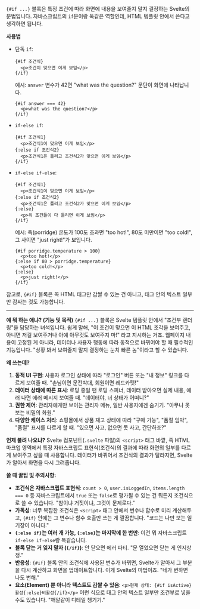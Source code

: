 `{#if ...}` 블록은 특정 조건에 따라 화면에 내용을 보여줄지 말지 결정하는 Svelte의 문법입니다. 자바스크립트의 `if`문이랑 똑같은 역할인데, HTML 템플릿 안에서 쓴다고 생각하면 됩니다.

**사용법**

*   단독 `if`:
    ```svelte
    {#if 조건식}
      <p>조건이 맞으면 이게 보임</p>
    {/if}
    ```
    예시: `answer` 변수가 42면 "what was the question?" 문단이 화면에 나타납니다.
    ```svelte
    {#if answer === 42}
      <p>what was the question?</p>
    {/if}
    ```

*   `if-else if`:
    ```svelte
    {#if 조건식1}
      <p>조건식1이 맞으면 이게 보임</p>
    {:else if 조건식2}
      <p>조건식1은 틀리고 조건식2가 맞으면 이게 보임</p>
    {/if}
    ```

*   `if-else if-else`:
    ```svelte
    {#if 조건식1}
      <p>조건식1이 맞으면 이게 보임</p>
    {:else if 조건식2}
      <p>조건식1은 틀리고 조건식2가 맞으면 이게 보임</p>
    {:else}
      <p>위 조건들이 다 틀리면 이게 보임</p>
    {/if}
    ```
    예시: 죽(porridge) 온도가 100도 초과면 "too hot!", 80도 미만이면 "too cold!", 그 사이면 "just right!"가 보입니다.
    ```svelte
    {#if porridge.temperature > 100}
      <p>too hot!</p>
    {:else if 80 > porridge.temperature}
      <p>too cold!</p>
    {:else}
      <p>just right!</p>
    {/if}
    ```

참고로, `{#if}` 블록은 꼭 HTML 태그만 감쌀 수 있는 건 아니고, 태그 안의 텍스트 일부만 감싸는 것도 가능합니다.

---

**얘 뭐 하는 애냐? (기능 및 목적)**
`{#if ...}` 블록은 Svelte 템플릿 안에서 "조건부 렌더링"을 담당하는 녀석입니다. 쉽게 말해, "이 조건이 맞으면 이 HTML 조각을 보여주고, 아니면 저걸 보여주거나 아예 아무것도 보여주지 마!" 라고 지시하는 거죠. 웹페이지 내용이 고정된 게 아니라, 데이터나 사용자 행동에 따라 동적으로 바뀌어야 할 때 필수적인 기능입니다. "상황 봐서 보여줄지 말지 결정하는 눈치 빠른 놈"이라고 할 수 있습니다.

**왜 쓰는데?**
1.  **동적 UI 구현**: 사용자 로그인 상태에 따라 "로그인" 버튼 또는 "내 정보" 링크를 다르게 보여줄 때. "손님이면 문전박대, 회원이면 레드카펫!"
2.  **데이터 상태에 따른 표시**: 로딩 중일 땐 로딩 스피너, 데이터 받아오면 실제 내용, 에러 나면 에러 메시지 보여줄 때. "데이터야, 너 상태가 어떠니?"
3.  **권한 제어**: 관리자에게만 보이는 관리자 메뉴, 일반 사용자에겐 숨기기. "아무나 못 보는 비밀의 화원."
4.  **다양한 케이스 처리**: 쇼핑몰에서 상품 재고 상태에 따라 "구매 가능", "품절 임박", "품절" 표시를 다르게 할 때. "있으면 사고, 없으면 못 사고, 간단하죠?"

**언제 불려 나오냐?**
Svelte 컴포넌트(`.svelte` 파일)의 `<script>` 태그 바깥, 즉 HTML 마크업 영역에서 특정 자바스크립트 표현식(조건식)의 결과에 따라 화면의 일부를 다르게 보여주고 싶을 때 사용합니다. 데이터가 바뀌어서 조건식의 결과가 달라지면, Svelte가 알아서 화면을 다시 그려줍니다.

**쓸 때 꿀팁 및 주의사항:**
*   **조건식은 자바스크립트 표현식**: `count > 0`, `user.isLoggedIn`, `items.length === 0` 등 자바스크립트에서 `true` 또는 `false`로 평가될 수 있는 건 뭐든지 조건식으로 쓸 수 있습니다. "참이냐 거짓이냐, 그것이 문제로다."
*   **가독성**: 너무 복잡한 조건식은 `<script>` 태그 안에서 변수나 함수로 미리 계산해두고, `{#if}` 안에는 그 변수나 함수 호출만 쓰는 게 깔끔합니다. "코드는 나만 보는 일기장이 아니다."
*   **`{:else if}`는 여러 개 가능, `{:else}`는 마지막에 한 번만**: 이건 뭐 자바스크립트 `if-else if-else`랑 똑같습니다.
*   **블록 닫는 거 잊지 말자 (`{/if}`)**: 안 닫으면 에러 파티. "문 열었으면 닫는 게 인지상정."
*   **반응성**: `{#if}` 블록 안의 조건식에 사용된 변수가 바뀌면, Svelte가 알아서 그 부분을 다시 계산하고 화면을 업데이트합니다. 이게 Svelte의 마법이죠. "네가 변하면 나도 변해."
*   **요소(Element) 뿐 아니라 텍스트도 감쌀 수 있음**: `<p>현재 상태: {#if isActive}활성{:else}비활성{/if}</p>` 이런 식으로 태그 안의 텍스트 일부만 조건부로 넣을 수도 있습니다. "깨알같이 디테일 챙기기."